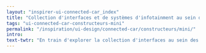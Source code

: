 ```yaml
---
layout: "inspirer-ui-connected-car_index"
title: "Collection d'interfaces et de systèmes d'infotainment au sein des voitures connectées Mini"
tags: "ui-connected-car-constructeurs-mini"
permalink: "/inspiration/ui-design/connected-car/constructeurs/mini/"
intro:
text-twtr: "En train d'explorer la collection d'interfaces au sein des voitures connectées Mini du @MagDuWebdesign"
---
```

